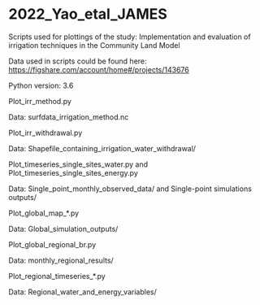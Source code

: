 # 2022_Yao_etal_JAMES
Scripts used for plottings of the study: Implementation and evaluation of irrigation techniques in the Community Land Model

Data used in scripts could be found here: https://figshare.com/account/home#/projects/143676

Python version: 3.6


Plot_irr_method.py

Data: surfdata_irrigation_method.nc


Plot_irr_withdrawal.py

Data: Shapefile_containing_irrigation_water_withdrawal/


Plot_timeseries_single_sites_water.py and Plot_timeseries_single_sites_energy.py

Data: Single_point_monthly_observed_data/ and Single-point simulations outputs/


Plot_global_map_*.py

Data: Global_simulation_outputs/


Plot_global_regional_br.py

Data: monthly_regional_results/


Plot_regional_timeseries_*.py

Data: Regional_water_and_energy_variables/
